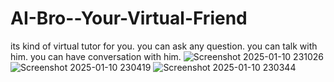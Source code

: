 # AI-Bro--Your-Virtual-Friend
its kind of virtual tutor for you. you can ask any question. you can talk with him. you can have conversation with him.
![Screenshot 2025-01-10 231026](https://github.com/user-attachments/assets/4260639f-264b-4284-85eb-76f5e7654601)
![Screenshot 2025-01-10 230419](https://github.com/user-attachments/assets/50cc616a-0fb4-43f1-879c-9d322c2dac92)
![Screenshot 2025-01-10 230344](https://github.com/user-attachments/assets/f0b5dc27-8777-425e-8b50-1d82bb4c34b7)
